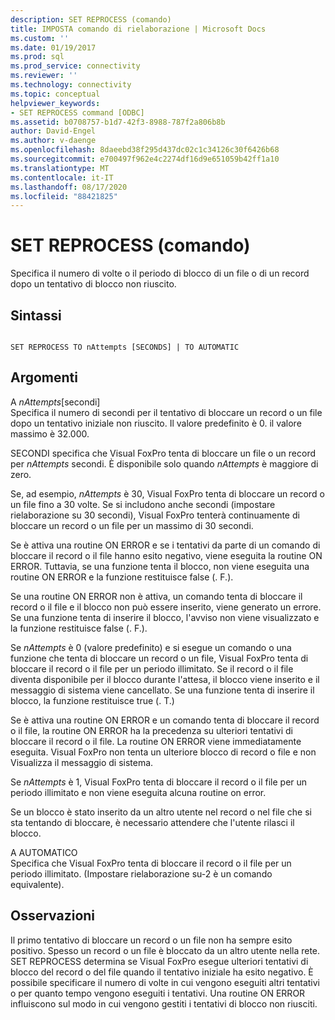```yaml
---
description: SET REPROCESS (comando)
title: IMPOSTA comando di rielaborazione | Microsoft Docs
ms.custom: ''
ms.date: 01/19/2017
ms.prod: sql
ms.prod_service: connectivity
ms.reviewer: ''
ms.technology: connectivity
ms.topic: conceptual
helpviewer_keywords:
- SET REPROCESS command [ODBC]
ms.assetid: b0708757-b1d7-42f3-8988-787f2a806b8b
author: David-Engel
ms.author: v-daenge
ms.openlocfilehash: 8daeebd38f295d437dc02c1c34126c30f6426b68
ms.sourcegitcommit: e700497f962e4c2274df16d9e651059b42ff1a10
ms.translationtype: MT
ms.contentlocale: it-IT
ms.lasthandoff: 08/17/2020
ms.locfileid: "88421825"
---
```

# <a name="set-reprocess-command"></a>SET REPROCESS (comando)
Specifica il numero di volte o il periodo di blocco di un file o di un record dopo un tentativo di blocco non riuscito.  
  
## <a name="syntax"></a>Sintassi  
  
```  
  
SET REPROCESS TO nAttempts [SECONDS] | TO AUTOMATIC  
```  
  
## <a name="arguments"></a>Argomenti  
 A *nAttempts*[secondi]  
 Specifica il numero di secondi per il tentativo di bloccare un record o un file dopo un tentativo iniziale non riuscito. Il valore predefinito è 0. il valore massimo è 32.000.  
  
 SECONDI specifica che Visual FoxPro tenta di bloccare un file o un record per *nAttempts* secondi. È disponibile solo quando *nAttempts* è maggiore di zero.  
  
 Se, ad esempio, *nAttempts* è 30, Visual FoxPro tenta di bloccare un record o un file fino a 30 volte. Se si includono anche secondi (impostare rielaborazione su 30 secondi), Visual FoxPro tenterà continuamente di bloccare un record o un file per un massimo di 30 secondi.  
  
 Se è attiva una routine ON ERROR e se i tentativi da parte di un comando di bloccare il record o il file hanno esito negativo, viene eseguita la routine ON ERROR. Tuttavia, se una funzione tenta il blocco, non viene eseguita una routine ON ERROR e la funzione restituisce false (. F.).  
  
 Se una routine ON ERROR non è attiva, un comando tenta di bloccare il record o il file e il blocco non può essere inserito, viene generato un errore. Se una funzione tenta di inserire il blocco, l'avviso non viene visualizzato e la funzione restituisce false (. F.).  
  
 Se *nAttempts* è 0 (valore predefinito) e si esegue un comando o una funzione che tenta di bloccare un record o un file, Visual FoxPro tenta di bloccare il record o il file per un periodo illimitato. Se il record o il file diventa disponibile per il blocco durante l'attesa, il blocco viene inserito e il messaggio di sistema viene cancellato. Se una funzione tenta di inserire il blocco, la funzione restituisce true (. T.)  
  
 Se è attiva una routine ON ERROR e un comando tenta di bloccare il record o il file, la routine ON ERROR ha la precedenza su ulteriori tentativi di bloccare il record o il file. La routine ON ERROR viene immediatamente eseguita. Visual FoxPro non tenta un ulteriore blocco di record o file e non Visualizza il messaggio di sistema.  
  
 Se *nAttempts* è 1, Visual FoxPro tenta di bloccare il record o il file per un periodo illimitato e non viene eseguita alcuna routine on error.  
  
 Se un blocco è stato inserito da un altro utente nel record o nel file che si sta tentando di bloccare, è necessario attendere che l'utente rilasci il blocco.  
  
 A AUTOMATICO  
 Specifica che Visual FoxPro tenta di bloccare il record o il file per un periodo illimitato. (Impostare rielaborazione su-2 è un comando equivalente).  
  
## <a name="remarks"></a>Osservazioni  
 Il primo tentativo di bloccare un record o un file non ha sempre esito positivo. Spesso un record o un file è bloccato da un altro utente nella rete. SET REPROCESS determina se Visual FoxPro esegue ulteriori tentativi di blocco del record o del file quando il tentativo iniziale ha esito negativo. È possibile specificare il numero di volte in cui vengono eseguiti altri tentativi o per quanto tempo vengono eseguiti i tentativi. Una routine ON ERROR influiscono sul modo in cui vengono gestiti i tentativi di blocco non riusciti.
